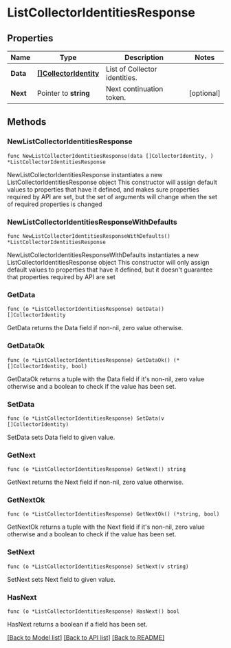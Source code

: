 # ListCollectorIdentitiesResponse

## Properties

Name | Type | Description | Notes
------------ | ------------- | ------------- | -------------
**Data** | [**[]CollectorIdentity**](CollectorIdentity.md) | List of Collector identities. | 
**Next** | Pointer to **string** | Next continuation token. | [optional] 

## Methods

### NewListCollectorIdentitiesResponse

`func NewListCollectorIdentitiesResponse(data []CollectorIdentity, ) *ListCollectorIdentitiesResponse`

NewListCollectorIdentitiesResponse instantiates a new ListCollectorIdentitiesResponse object
This constructor will assign default values to properties that have it defined,
and makes sure properties required by API are set, but the set of arguments
will change when the set of required properties is changed

### NewListCollectorIdentitiesResponseWithDefaults

`func NewListCollectorIdentitiesResponseWithDefaults() *ListCollectorIdentitiesResponse`

NewListCollectorIdentitiesResponseWithDefaults instantiates a new ListCollectorIdentitiesResponse object
This constructor will only assign default values to properties that have it defined,
but it doesn't guarantee that properties required by API are set

### GetData

`func (o *ListCollectorIdentitiesResponse) GetData() []CollectorIdentity`

GetData returns the Data field if non-nil, zero value otherwise.

### GetDataOk

`func (o *ListCollectorIdentitiesResponse) GetDataOk() (*[]CollectorIdentity, bool)`

GetDataOk returns a tuple with the Data field if it's non-nil, zero value otherwise
and a boolean to check if the value has been set.

### SetData

`func (o *ListCollectorIdentitiesResponse) SetData(v []CollectorIdentity)`

SetData sets Data field to given value.


### GetNext

`func (o *ListCollectorIdentitiesResponse) GetNext() string`

GetNext returns the Next field if non-nil, zero value otherwise.

### GetNextOk

`func (o *ListCollectorIdentitiesResponse) GetNextOk() (*string, bool)`

GetNextOk returns a tuple with the Next field if it's non-nil, zero value otherwise
and a boolean to check if the value has been set.

### SetNext

`func (o *ListCollectorIdentitiesResponse) SetNext(v string)`

SetNext sets Next field to given value.

### HasNext

`func (o *ListCollectorIdentitiesResponse) HasNext() bool`

HasNext returns a boolean if a field has been set.


[[Back to Model list]](../README.md#documentation-for-models) [[Back to API list]](../README.md#documentation-for-api-endpoints) [[Back to README]](../README.md)


